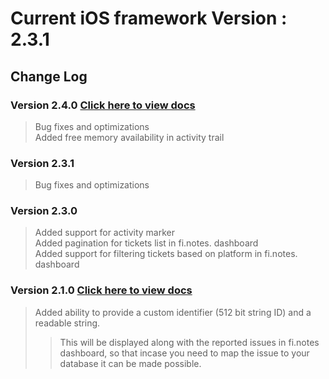 

# Current iOS framework Version : 2.3.1

## Change Log
### Version 2.4.0 [Click here to view docs](https://finotes.github.io/2018/02/02/objc-docs)
> Bug fixes and optimizations  
> Added free memory availability in activity trail

### Version 2.3.1 
> Bug fixes and optimizations  

### Version 2.3.0 
> Added support for activity marker  
> Added pagination for tickets list in fi.notes. dashboard  
> Added support for filtering tickets based on platform in fi.notes. dashboard

### Version 2.1.0 [Click here to view docs](https://finotes.github.io/2018/01/19/ios-docs)

> Added ability to provide a custom identifier (512 bit string ID) and a readable string.   
>> This will be displayed along with the reported issues in fi.notes dashboard, so that incase you need to map the issue to your database it can be made possible.

